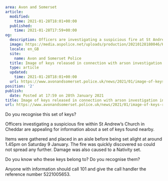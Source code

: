 ```yaml
area: Avon and Somerset
article:
  modified:
    time: 2021-01-28T18:01+00:00
  published:
    time: 2021-01-28T17:59+00:00
og:
  description: Officers are investigating a suspicious fire at St Andrew&#039;s Church which happened on Saturday 9 January.
  image: https://media.aspolice.net/uploads/production/20210128180046/Keys-website.jpg
  locale: en_GB
  site:
    name: Avon and Somerset Police
  title: Image of keys released in connection with arson investigation in Cheddar | Avon and Somerset Police
  type: article
  updated:
    time: 2021-01-28T18:01+00:00
  url: https://www.avonandsomerset.police.uk/news/2021/01/image-of-keys-released-in-connection-with-arson-investigation-in-cheddar/
position: '2'
publish:
  date: Posted at 17:59 on 28th January 2021
title: Image of keys released in connection with arson investigation in Cheddar | Avon and Somerset Police
url: https://www.avonandsomerset.police.uk/news/2021/01/image-of-keys-released-in-connection-with-arson-investigation-in-cheddar/
```

Do you recognise this set of keys?

Officers investigating a suspicious fire within St Andrew’s Church in Cheddar are appealing for information about a set of keys found nearby.

Items were gathered and placed in an aisle before being set alight at around 1.45pm on Saturday 9 January. The fire was quickly discovered so could not spread any further. Damage was also caused to a Nativity set.

Do you know who these keys belong to? Do you recognise them?

Anyone with information should call 101 and give the call handler the reference number 5221005653.
​
